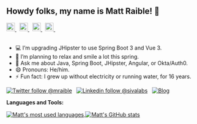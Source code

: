 <!--
**mraible/mraible** is a ✨ _special_ ✨ repository because its `README.md` (this file) appears on your GitHub profile.

Here are some ideas to get you started:

- 🔭 I’m currently working on ...
- 🌱 I’m currently learning ...
- 👯 I’m looking to collaborate on ...
- 🤔 I’m looking for help with ...
- 💬 Ask me about ...
- 📫 How to reach me: ...
- 😄 Pronouns: ...
- ⚡ Fun fact: ...
-->

## Howdy folks, my name is Matt Raible! 🤠

<a href="https://www.youtube.com/mraible">
  <img alt="Matt's YouTube Channel" width="22px" src="https://cdn.jsdelivr.net/npm/simple-icons@v3/icons/youtube.svg" />
</a> &nbsp;
<a href="https://twitter.com/mraible">
  <img alt="Follow @mraible on Twitter" width="22px" src="https://cdn.jsdelivr.net/npm/simple-icons@v3/icons/twitter.svg" />
</a> &nbsp;
<a href="https://www.linkedin.com/in/mraible/">
  <img alt="Matt on LinkedIn" width="22px" src="https://cdn.jsdelivr.net/npm/simple-icons@v3/icons/linkedin.svg" />
</a> &nbsp;
<a href="https://stackoverflow.com/users/65681/matt-raible">
  <img alt="Matt's Stack Overflow" width="22px" src="https://cdn.jsdelivr.net/npm/simple-icons@v3/icons/stackoverflow.svg" />
</a> &nbsp;
<br/>
<br/>

- 💻  I’m upgrading JHipster to use Spring Boot 3 and Vue 3.
- 🌱  I’m planning to relax and smile a lot this spring.
- 💬  Ask me about Java, Spring Boot, JHipster, Angular, or Okta/Auth0.
- 😄  Pronouns: He/him.
- ⚡  Fun fact: I grew up without electricity or running water, for 16 years. 


[![Twitter follow @mraible](https://img.shields.io/twitter/follow/mraible?style=social)](https://twitter.com/mraible) &nbsp;
[![Linkedin follow @sivalabs](https://img.shields.io/badge/-mraible-blue?style=flat-square&logo=Linkedin&logoColor=white&link=https://www.linkedin.com/in/mraible/)](https://www.linkedin.com/in/mraible/) &nbsp;
[![Blog](https://img.shields.io/badge/Blog-raibledesigns.com-brightgreen)](https://raibledesigns.com)

**Languages and Tools:**  

<a href="https://github.com/mraible">
  <img align="center" src="https://github-readme-stats.vercel.app/api/top-langs/?username=mraible&theme=light&count_private=true&layout=compact" alt="Matt's most used languages" />
</a>
<a href="https://github.com/mraible">
 <img align="center" src="https://github-readme-stats.vercel.app/api?username=mraible&show_icons=true&theme=light&line_height=27&include_all_commits=true&count_private=true&hide=issues,prs,contribs" alt="Matt's GitHub stats"/>
</a>
